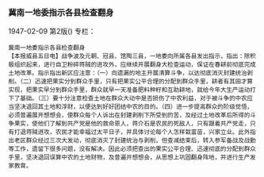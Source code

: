 ### 冀南一地委指示各县检查翻身

1947-02-09
第2版()
专栏：

    冀南一地委指示各县检查翻身
    【本报威县五日电】战争波及元朝、冠县、馆陶三县，一地委向所属各县发出指示，指出：除积极组织起来，进行自卫粉碎蒋贼的进攻外，应继续开展翻身大检查运动，保证在春耕前彻底完成土地改革。指示指出新区应注意：（一）向遗漏的地主开展清算斗争，以达彻底消灭封建统治剥削。（二）迅速把果实分到群众手里，只有把果实公平合理的分配到群众手里，耕者有其田才算实现，把果实早分到群众手里，群众就早一天准备肥料种籽和互助耕地，就给今年大生产运动打下了基础。（三）要十分注意检查土地在群众大动中是否损伤了中农利益，对于被斗争的中农应当坚决退回其土地和浮财，以便达到好好团结中农的目的。（四）进一步提高群众的阶级觉悟，必须普遍展开想想会，使群众每个人诉出在封建剥削下所受到的苦，及经过土地改革后所得的斗争果实，使他们了解到共产党是他的救命恩人，蒋介石是农民的死敌人，只有跟着共产党走，只有打退蒋贼进攻，农民才能幸福过太平日子，并具体讨论每个人怎样栽富苗，兴家立业。此外指出老区群众经过三次大发动，彻底消灭了封建统治与剥削，但查减结束后，转入参军备战及战勤等工作，遗留下很多问题，没有解决。因此必须把查出的果实公平合理、迅速彻底的分配到群众手里，坚决退回误算中农的土地财物，及普遍开想想会，从思想上巩固翻身阵地，并进行生产发家教育。
